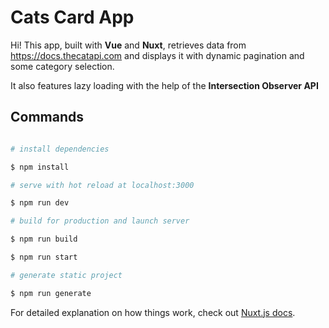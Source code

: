 # Cats Card App

  

Hi! 
This app, built with **Vue** and **Nuxt**, retrieves data from https://docs.thecatapi.com and displays it with dynamic pagination and some category selection.

It also features lazy loading with the help of the **Intersection Observer API**

## Commands

  

```bash

# install dependencies

$ npm install

# serve with hot reload at localhost:3000

$ npm run dev

# build for production and launch server

$ npm run build

$ npm run start

# generate static project

$ npm run generate

```

For detailed explanation on how things work, check out [Nuxt.js docs](https://nuxtjs.org).
